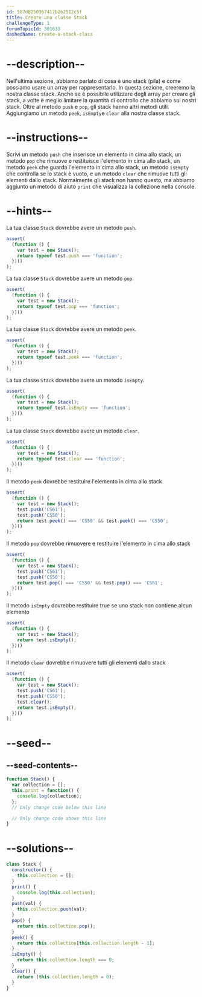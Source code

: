 ```yaml
---
id: 587d8250367417b2b2512c5f
title: Creare una classe Stack
challengeType: 1
forumTopicId: 301633
dashedName: create-a-stack-class
---
```


# --description--

Nell'ultima sezione, abbiamo parlato di cosa è uno stack (pila) e come possiamo usare un array per rappresentarlo. In questa sezione, creeremo la nostra classe stack. Anche se è possibile utilizzare degli array per creare gli stack, a volte è meglio limitare la quantità di controllo che abbiamo sui nostri stack. Oltre al metodo `push` e `pop`, gli stack hanno altri metodi utili. Aggiungiamo un metodo `peek`, `isEmpty`e `clear` alla nostra classe stack.

# --instructions--

Scrivi un metodo `push` che inserisce un elemento in cima allo stack, un metodo `pop` che rimuove e restituisce l'elemento in cima allo stack, un metodo `peek` che guarda l'elemento in cima allo stack, un metodo `isEmpty` che controlla se lo stack è vuoto, e un metodo `clear` che rimuove tutti gli elementi dallo stack. Normalmente gli stack non hanno questo, ma abbiamo aggiunto un metodo di aiuto `print` che visualizza la collezione nella console.

# --hints--

La tua classe `Stack` dovrebbe avere un metodo `push`.

```js
assert(
  (function () {
    var test = new Stack();
    return typeof test.push === 'function';
  })()
);
```

La tua classe `Stack` dovrebbe avere un metodo `pop`.

```js
assert(
  (function () {
    var test = new Stack();
    return typeof test.pop === 'function';
  })()
);
```

La tua classe `Stack` dovrebbe avere un metodo `peek`.

```js
assert(
  (function () {
    var test = new Stack();
    return typeof test.peek === 'function';
  })()
);
```

La tua classe `Stack` dovrebbe avere un metodo `isEmpty`.

```js
assert(
  (function () {
    var test = new Stack();
    return typeof test.isEmpty === 'function';
  })()
);
```

La tua classe `Stack` dovrebbe avere un metodo `clear`.

```js
assert(
  (function () {
    var test = new Stack();
    return typeof test.clear === 'function';
  })()
);
```

Il metodo `peek` dovrebbe restituire l'elemento in cima allo stack

```js
assert(
  (function () {
    var test = new Stack();
    test.push('CS61');
    test.push('CS50');
    return test.peek() === 'CS50' && test.peek() === 'CS50';
  })()
);
```

Il metodo `pop` dovrebbe rimuovere e restituire l'elemento in cima allo stack

```js
assert(
  (function () {
    var test = new Stack();
    test.push('CS61');
    test.push('CS50');
    return test.pop() === 'CS50' && test.pop() === 'CS61';
  })()
);
```

Il metodo `isEmpty` dovrebbe restituire true se uno stack non contiene alcun elemento

```js
assert(
  (function () {
    var test = new Stack();
    return test.isEmpty();
  })()
);
```

Il metodo `clear` dovrebbe rimuovere tutti gli elementi dallo stack

```js
assert(
  (function () {
    var test = new Stack();
    test.push('CS61');
    test.push('CS50');
    test.clear();
    return test.isEmpty();
  })()
);
```

# --seed--

## --seed-contents--

```js
function Stack() {
  var collection = [];
  this.print = function() {
    console.log(collection);
  };
  // Only change code below this line

  // Only change code above this line
}
```

# --solutions--

```js
class Stack {
  constructor() {
    this.collection = [];
  }
  print() {
    console.log(this.collection);
  }
  push(val) {
    this.collection.push(val);
  }
  pop() {
    return this.collection.pop();
  }
  peek() {
    return this.collection[this.collection.length - 1];
  }
  isEmpty() {
    return this.collection.length === 0;
  }
  clear() {
    return (this.collection.length = 0);
  }
}
```
